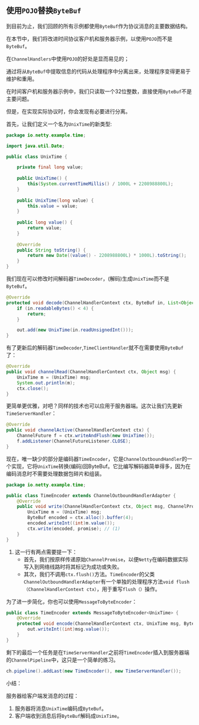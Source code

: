 ## 使用`POJO`替换`ByteBuf`

到目前为止，我们回顾的所有示例都使用`ByteBuf`作为协议消息的主要数据结构。

在本节中，我们将改进时间协议客户机和服务器示例，以使用`POJO`而不是`ByteBuf`。



在`ChannelHandlers`中使用`POJO`的好处是显而易见的；

通过将从`ByteBuf`中提取信息的代码从处理程序中分离出来，处理程序变得更易于维护和重用。

在时间客户机和服务器示例中，我们只读取一个32位整数，直接使用`ByteBuf`不是主要问题。

但是，在实现实际协议时，你会发现有必要进行分离。

首先，让我们定义一个名为`UnixTime`的新类型:

```java
package io.netty.example.time;

import java.util.Date;

public class UnixTime {

    private final long value;
    
    public UnixTime() {
        this(System.currentTimeMillis() / 1000L + 2208988800L);
    }
    
    public UnixTime(long value) {
        this.value = value;
    }
        
    public long value() {
        return value;
    }
        
    @Override
    public String toString() {
        return new Date((value() - 2208988800L) * 1000L).toString();
    }
}
```

我们现在可以修改时间解码器`TimeDecoder`，(解码)生成`UnixTime`而不是`ByteBuf`。

```java
@Override
protected void decode(ChannelHandlerContext ctx, ByteBuf in, List<Object> out) {
    if (in.readableBytes() < 4) {
        return;
    }

    out.add(new UnixTime(in.readUnsignedInt()));
}
```

有了更新后的解码器`TimeDecoder`,`TimeClientHandler`就不在需要使用`ByteBuf`了：

```java
@Override
public void channelRead(ChannelHandlerContext ctx, Object msg) {
    UnixTime m = (UnixTime) msg;
    System.out.println(m);
    ctx.close();
}
```

更简单更优雅，对吧？同样的技术也可以应用于服务器端。这次让我们先更新`TimeServerHandler`：

```java
@Override
public void channelActive(ChannelHandlerContext ctx) {
    ChannelFuture f = ctx.writeAndFlush(new UnixTime());
    f.addListener(ChannelFutureListener.CLOSE);
}
```

现在，唯一缺少的部分是编码器`TimeEncoder`，它是`ChannelOutboundHandler`的一个实现，它将`UnixTime`转换(编码)回ByteBuf。它比编写解码器简单得多，因为在编码消息时不需要处理数据包碎片和组装。

```java
package io.netty.example.time;

public class TimeEncoder extends ChannelOutboundHandlerAdapter {
    @Override
    public void write(ChannelHandlerContext ctx, Object msg, ChannelPromise promise) {
        UnixTime m = (UnixTime) msg;
        ByteBuf encoded = ctx.alloc().buffer(4);
        encoded.writeInt((int)m.value());
        ctx.write(encoded, promise); // (1)
    }
}
```

1. 这一行有两点需要提一下：
   - 首先，我们按原样传递原始`ChannelPromise`，以便`Netty`在编码数据实际写入到网络线路时将其标记为成功或失败。
   - 其次，我们不调用`ctx.flush()`方法。`TimeEncoder`的父类`ChannelOutboundHandlerAdapter`有一个单独的处理程序方法`void flush（ChannelHandlerContext ctx）`，用于重写`flush（）`操作。

为了进一步简化，你也可以使用`MessageToByteEncoder`：

```java
public class TimeEncoder extends MessageToByteEncoder<UnixTime> {
    @Override
    protected void encode(ChannelHandlerContext ctx, UnixTime msg, ByteBuf out) {
        out.writeInt((int)msg.value());
    }
}
```

剩下的最后一个任务是在`TimeServerHandler`之前将`TimeEncoder`插入到服务器端的`ChannelPipeline`中，这只是一个简单的练习。

```java
ch.pipeline().addLast(new TimeEncoder(), new TimeServerHandler());
```



小结：

服务器给客户端发消息的过程：

1. 服务器将消息`UnixTime`编码成`ByteBuf`。
2. 客户端收到消息后将`ByteBuf`解码成`UnixTime`。

